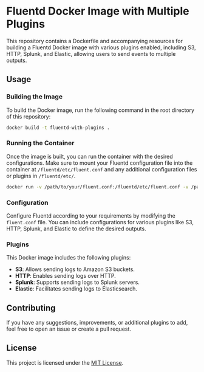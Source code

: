 # Fluentd Docker Image with Multiple Plugins

This repository contains a Dockerfile and accompanying resources for building a Fluentd Docker image with various plugins enabled, including S3, HTTP, Splunk, and Elastic, allowing users to send events to multiple outputs.

## Usage

### Building the Image

To build the Docker image, run the following command in the root directory of this repository:

```bash
docker build -t fluentd-with-plugins .
```

### Running the Container

Once the image is built, you can run the container with the desired configurations. Make sure to mount your Fluentd configuration file into the container at `/fluentd/etc/fluent.conf` and any additional configuration files or plugins in `/fluentd/etc/`.

```bash
docker run -v /path/to/your/fluent.conf:/fluentd/etc/fluent.conf -v /path/to/your/additional/config:/fluentd/etc/ -d fluentd-with-plugins
```

### Configuration

Configure Fluentd according to your requirements by modifying the `fluent.conf` file. You can include configurations for various plugins like S3, HTTP, Splunk, and Elastic to define the desired outputs.

### Plugins

This Docker image includes the following plugins:

- **S3**: Allows sending logs to Amazon S3 buckets.
- **HTTP**: Enables sending logs over HTTP.
- **Splunk**: Supports sending logs to Splunk servers.
- **Elastic**: Facilitates sending logs to Elasticsearch.

## Contributing

If you have any suggestions, improvements, or additional plugins to add, feel free to open an issue or create a pull request.

## License

This project is licensed under the [MIT License](LICENSE).

